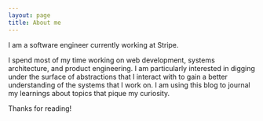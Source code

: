```yaml
---
layout: page
title: About me
---
```


I am a software engineer currently working at Stripe.

I spend most of my time working on web development, systems architecture, and product engineering. I am particularly interested in digging under the surface of abstractions that I interact with to gain a better understanding of the systems that I work on. I am using this blog to journal my learnings about topics that pique my curiosity.

Thanks for reading!

